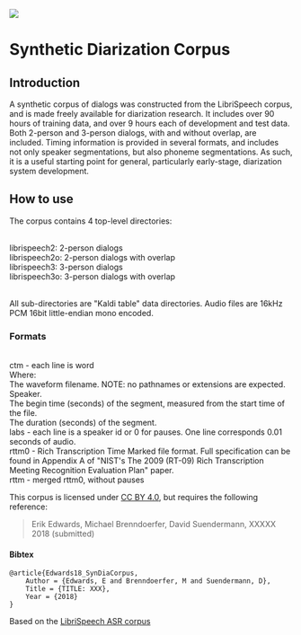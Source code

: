 [![][logo]](http://www.emr.ai)
# Synthetic Diarization Corpus


[logo]: http://emr.ai/wp-content/uploads/2017/05/emr.ai_LOGO.png?x92422

## Introduction

A synthetic corpus of dialogs was constructed from the LibriSpeech corpus,
and is made freely available for diarization research. It includes over 90 hours
of training data, and over 9 hours each of development and test data. 
Both 2-person and 3-person dialogs, with and without overlap, are included. 
Timing information is provided in several formats, and includes not only speaker segmentations, 
but also phoneme segmentations. As such, it is a useful starting point for general, 
particularly early-stage, diarization system development.

## How to use

The corpus contains 4 top-level directories:

<br>librispeech2: 2-person dialogs
<br>librispeech2o: 2-person dialogs with overlap
<br>librispeech3: 3-person dialogs
<br>librispeech3o: 3-person dialogs with overlap

<br>All sub-directories are "Kaldi table" data directories.
Audio files are 16kHz PCM 16bit little-endian mono encoded.

### Formats

<br>ctm - each line is <F> <C> <BT> <DUR> word
<br>    Where:
<br>        <F> The waveform filename. NOTE: no pathnames or extensions are expected. 
<br>        <C> Speaker.
<br>        <BT> The begin time (seconds) of the segment, measured from the start time of the file. 
<br>        <DUR> The duration (seconds) of the segment.
<br>labs - each line is a speaker id or 0 for pauses. One line corresponds 0.01 seconds of audio.
<br>rttm0 - Rich Transcription Time Marked file format. Full specification can be found in Appendix A of "NIST's The 2009 (RT-09) Rich Transcription Meeting Recognition Evaluation Plan" paper.
<br>rttm - merged rttm0, without pauses

This corpus is licensed under [CC BY 4.0](https://creativecommons.org/licenses/by/4.0/), but requires the following reference:
> Erik Edwards, Michael Brenndoerfer, David Suendermann, XXXXX 2018 (submitted)

#### Bibtex
``` 
@article{Edwards18_SynDiaCorpus,
	Author = {Edwards, E and Brenndoerfer, M and Suendermann, D},
	Title = {TITLE: XXX},
	Year = {2018} 
}
```   



Based on the [LibriSpeech ASR corpus](http://www.openslr.org/12/ "OpenSLR")

